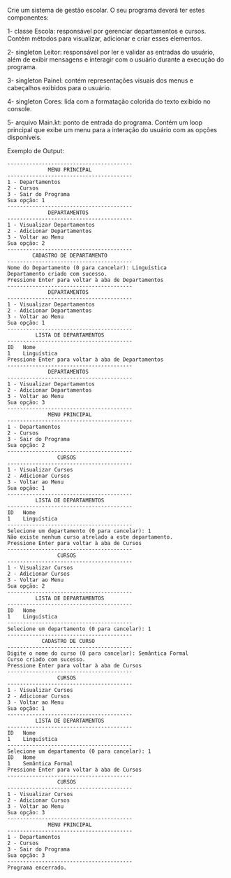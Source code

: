 Crie um sistema de gestão escolar. O seu programa deverá ter estes componentes:

1- classe Escola: responsável por gerenciar departamentos e cursos. Contém métodos para visualizar, adicionar e criar esses elementos.

2- singleton Leitor: responsável por ler e validar as entradas do usuário, além de exibir mensagens e interagir com o usuário durante a execução do programa.

3- singleton Painel: contém representações visuais dos menus e cabeçalhos exibidos para o usuário.

4- singleton Cores:  lida com a formatação colorida do texto exibido no console.

5- arquivo Main.kt: ponto de entrada do programa. Contém um loop principal que exibe um menu para a interação do usuário com as opções disponíveis.


Exemplo de Output:
~~~
----------------------------------------
             MENU PRINCIPAL
----------------------------------------
1 - Departamentos
2 - Cursos
3 - Sair do Programa
Sua opção: 1
----------------------------------------
             DEPARTAMENTOS
----------------------------------------
1 - Visualizar Departamentos
2 - Adicionar Departamentos
3 - Voltar ao Menu
Sua opção: 2
----------------------------------------
        CADASTRO DE DEPARTAMENTO
----------------------------------------
Nome do Departamento (0 para cancelar): Linguística
Departamento criado com sucesso.
Pressione Enter para voltar à aba de Departamentos 
----------------------------------------
             DEPARTAMENTOS
----------------------------------------
1 - Visualizar Departamentos
2 - Adicionar Departamentos
3 - Voltar ao Menu
Sua opção: 1
----------------------------------------
         LISTA DE DEPARTAMENTOS
----------------------------------------
ID   Nome
1    Linguística
Pressione Enter para voltar à aba de Departamentos 
----------------------------------------
             DEPARTAMENTOS
----------------------------------------
1 - Visualizar Departamentos
2 - Adicionar Departamentos
3 - Voltar ao Menu
Sua opção: 3
----------------------------------------
             MENU PRINCIPAL
----------------------------------------
1 - Departamentos
2 - Cursos
3 - Sair do Programa
Sua opção: 2
----------------------------------------
                CURSOS
----------------------------------------
1 - Visualizar Cursos
2 - Adicionar Cursos
3 - Voltar ao Menu
Sua opção: 1
----------------------------------------
         LISTA DE DEPARTAMENTOS
----------------------------------------
ID   Nome
1    Linguística
----------------------------------------
Selecione um departamento (0 para cancelar): 1
Não existe nenhum curso atrelado a este departamento.
Pressione Enter para voltar à aba de Cursos 
----------------------------------------
                CURSOS
----------------------------------------
1 - Visualizar Cursos
2 - Adicionar Cursos
3 - Voltar ao Menu
Sua opção: 2
----------------------------------------
         LISTA DE DEPARTAMENTOS
----------------------------------------
ID   Nome
1    Linguística
----------------------------------------
Selecione um departamento (0 para cancelar): 1
----------------------------------------
           CADASTRO DE CURSO
----------------------------------------
Digite o nome do curso (0 para cancelar): Semântica Formal
Curso criado com sucesso.
Pressione Enter para voltar à aba de Cursos 
----------------------------------------
                CURSOS
----------------------------------------
1 - Visualizar Cursos
2 - Adicionar Cursos
3 - Voltar ao Menu
Sua opção: 1
----------------------------------------
         LISTA DE DEPARTAMENTOS
----------------------------------------
ID   Nome
1    Linguística
----------------------------------------
Selecione um departamento (0 para cancelar): 1
ID   Nome
1    Semântica Formal
Pressione Enter para voltar à aba de Cursos 
----------------------------------------
                CURSOS
----------------------------------------
1 - Visualizar Cursos
2 - Adicionar Cursos
3 - Voltar ao Menu
Sua opção: 3
----------------------------------------
             MENU PRINCIPAL
----------------------------------------
1 - Departamentos
2 - Cursos
3 - Sair do Programa
Sua opção: 3
----------------------------------------
Programa encerrado.
~~~